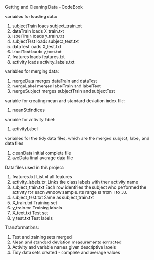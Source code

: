 Getting and Cleaning Data - CodeBook

variables for loading data:
1. subjectTrain     loads subject_train.txt
2. dataTrain        loads X_train.txt
3. labelTrain       loads y_train.txt
4. subjectTest      loads subject_test.txt
5. dataTest         loads X_test.txt
6. labelTest        loads y_test.txt
7. features         loads features.txt
8. activity         loads activity_labels.txt

variables for merging data:
1. mergeData        merges dataTrain and dataTest
2. mergeLabel       merges labelTrain and labelTest
3. mergeSubject     merges subjectTrain and subjectTest

variable for creating mean and standard deviation index file:
1. meanStdIndices

variable for activity label:
1. activityLabel

variables for the tidy data files, which are the merged subject,
    label, and data files
1. cleanData        initial complete file
2. aveData          final average data file

Data files used in this project:
1. features.txt         List of all features
2. activity_labels.txt  Links the class labels with their activity name
3. subject_train.txt    Each row identifies the subject who performed
                        the activity for each window sample.
                        Its range is from 1 to 30.
4. subject_test.txt     Same as subject_train.txt
5. X_train.txt          Training set
6. y_train.txt          Training labels
7. X_text.txt           Test set
8. y_test.txt           Test labels

Transformations:
1. Test and training sets merged
2. Mean and standard deviation measurements extracted
3. Activity and variable names given descriptive labels
4. Tidy data sets created - complete and average values
